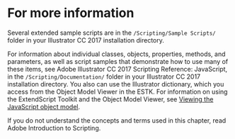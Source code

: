 <a id="scriptingjavascript-formoreinfo"></a>

# For more information

Several extended sample scripts are in the `/Scripting/Sample Scripts/` folder in your lllustrator CC 2017 installation directory.

For information about individual classes, objects, properties, methods, and parameters, as well as script samples that demonstrate how to use many of these items, see Adobe lllustrator CC 2017 Scripting Reference: JavaScript, in the `/Scripting/Documentation/` folder in your lllustrator CC 2017 installation directory. You also can use the Illustrator dictionary, which you access from the Object Model Viewer in the ESTK. For information on using the ExtendScript Toolkit and the Object Model Viewer, see [Viewing the JavaScript object model](../introduction/viewingTheObjectModel.md#introduction-viewingtheobjectmodel-javascript).

If you do not understand the concepts and terms used in this chapter, read Adobe Introduction to Scripting.
